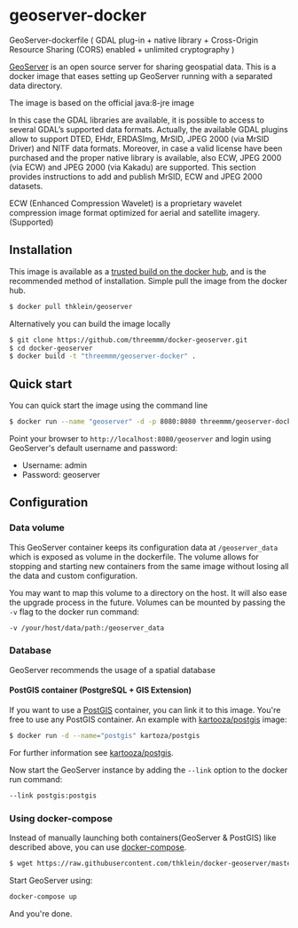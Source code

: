 # geoserver-docker
GeoServer-dockerfile ( GDAL plug-in + native library + Cross-Origin Resource Sharing (CORS) enabled + unlimited cryptography )

[GeoServer](http://geoserver.org) is an open source server for sharing geospatial data.
This is a docker image that eases setting up GeoServer running with a separated data directory.

The image is based on the official java:8-jre image

In this case the GDAL libraries are available, it is possible to access to several GDAL’s supported data formats. Actually, the available GDAL plugins allow to support DTED, EHdr, ERDASImg, MrSID, JPEG 2000 (via MrSID Driver) and NITF data formats. Moreover, in case a valid license have been purchased and the proper native library is available, also ECW, JPEG 2000 (via ECW) and JPEG 2000 (via Kakadu) are supported. This section provides instructions to add and publish MrSID, ECW and JPEG 2000 datasets.

ECW (Enhanced Compression Wavelet) is a proprietary wavelet compression image format optimized for aerial and satellite imagery. (Supported)


## Installation

This image is available as a [trusted build on the docker hub](https://registry.hub.docker.com/u/threemmm/geoserver/), and is the recommended method of installation.
Simple pull the image from the docker hub.

```bash
$ docker pull thklein/geoserver
```

Alternatively you can build the image locally

```bash
$ git clone https://github.com/threemmm/docker-geoserver.git
$ cd docker-geoserver
$ docker build -t "threemmm/geoserver-docker" .
```

## Quick start

You can quick start the image using the command line

```bash
$ docker run --name "geoserver" -d -p 8080:8080 threemmm/geoserver-docker
```

Point your browser to `http://localhost:8080/geoserver` and login using GeoServer's default username and password:

* Username: admin
* Password: geoserver

## Configuration

### Data volume

This GeoServer container keeps its configuration data at `/geoserver_data` which is exposed as volume in the dockerfile.
The volume allows for stopping and starting new containers from the same image without losing all the data and custom configuration.

You may want to map this volume to a directory on the host. It will also ease the upgrade process in the future. Volumes can be mounted by passing the `-v` flag to the docker run command:

```bash
-v /your/host/data/path:/geoserver_data
```

### Database

GeoServer recommends the usage of a spatial database

#### PostGIS container (PostgreSQL + GIS Extension)

If you want to use a [PostGIS](http://postgis.org/) container, you can link it to this image. You're free to use any PostGIS container.
An example with [kartooza/postgis](https://registry.hub.docker.com/u/kartoza/postgis/) image:

```bash
$ docker run -d --name="postgis" kartoza/postgis
```

For further information see [kartooza/postgis](https://registry.hub.docker.com/u/kartoza/postgis/).

Now start the GeoServer instance by adding the `--link` option to the docker run command:

```bash
--link postgis:postgis
```

### Using docker-compose

Instead of manually launching both containers(GeoServer & PostGIS) like described above, you can use [docker-compose](https://docs.docker.com/compose/).

```bash
$ wget https://raw.githubusercontent.com/thklein/docker-geoserver/master/docker-compose.yml
```
 
Start GeoServer using:

```bash
docker-compose up
```

And you're done.

